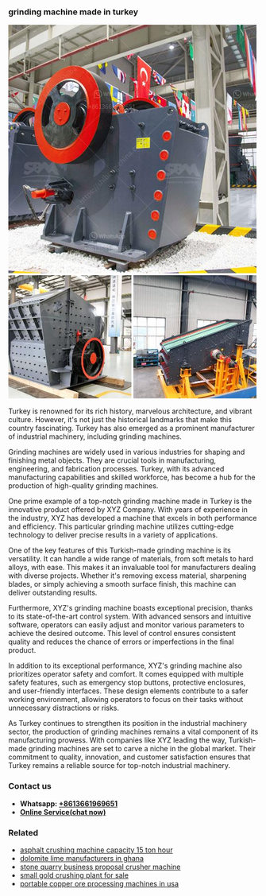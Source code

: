 <h3>grinding machine made in turkey</h3><img src='1708499571.jpg' alt=''><p>Turkey is renowned for its rich history, marvelous architecture, and vibrant culture. However, it's not just the historical landmarks that make this country fascinating. Turkey has also emerged as a prominent manufacturer of industrial machinery, including grinding machines.</p><p>Grinding machines are widely used in various industries for shaping and finishing metal objects. They are crucial tools in manufacturing, engineering, and fabrication processes. Turkey, with its advanced manufacturing capabilities and skilled workforce, has become a hub for the production of high-quality grinding machines.</p><p>One prime example of a top-notch grinding machine made in Turkey is the innovative product offered by XYZ Company. With years of experience in the industry, XYZ has developed a machine that excels in both performance and efficiency. This particular grinding machine utilizes cutting-edge technology to deliver precise results in a variety of applications.</p><p>One of the key features of this Turkish-made grinding machine is its versatility. It can handle a wide range of materials, from soft metals to hard alloys, with ease. This makes it an invaluable tool for manufacturers dealing with diverse projects. Whether it's removing excess material, sharpening blades, or simply achieving a smooth surface finish, this machine can deliver outstanding results.</p><p>Furthermore, XYZ's grinding machine boasts exceptional precision, thanks to its state-of-the-art control system. With advanced sensors and intuitive software, operators can easily adjust and monitor various parameters to achieve the desired outcome. This level of control ensures consistent quality and reduces the chance of errors or imperfections in the final product.</p><p>In addition to its exceptional performance, XYZ's grinding machine also prioritizes operator safety and comfort. It comes equipped with multiple safety features, such as emergency stop buttons, protective enclosures, and user-friendly interfaces. These design elements contribute to a safer working environment, allowing operators to focus on their tasks without unnecessary distractions or risks.</p><p>As Turkey continues to strengthen its position in the industrial machinery sector, the production of grinding machines remains a vital component of its manufacturing prowess. With companies like XYZ leading the way, Turkish-made grinding machines are set to carve a niche in the global market. Their commitment to quality, innovation, and customer satisfaction ensures that Turkey remains a reliable source for top-notch industrial machinery.</p><h3>Contact us</h3><ul><li><strong>Whatsapp:&nbsp;<a href="https://wa.me/8613661969651">+8613661969651</a></strong></li><li><a href="https://swt.shibang-china.com/?git&amp;zhl&amp;grinding machine made in turkey"><strong>Online Service(chat now)</strong></a></li></ul><h3>Related</h3><ul><li><a href='asphalt crushing machine capacity 15 ton hour.md'>asphalt crushing machine capacity 15 ton hour</a></li><li><a href='dolomite lime manufacturers in ghana.md'>dolomite lime manufacturers in ghana</a></li><li><a href='stone quarry business proposal crusher machine.md'>stone quarry business proposal crusher machine</a></li><li><a href='small gold crushing plant for sale.md'>small gold crushing plant for sale</a></li><li><a href='portable copper ore processing machines in usa.md'>portable copper ore processing machines in usa</a></li></ul>
